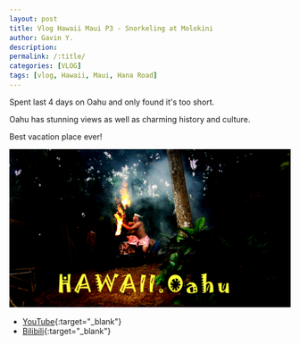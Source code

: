 ```yaml
---
layout: post
title: Vlog Hawaii Maui P3 - Snorkeling at Molokini
author: Gavin Y.
description:
permalink: /:title/
categories: [VLOG]
tags: [vlog, Hawaii, Maui, Hana Road]
---
```


Spent last 4 days on Oahu and only found it's too short.

Oahu has stunning views as well as charming history and culture.

Best vacation place ever!

![Create Query](/images/20210424-vlog-hawaii-p4-oahu/cover.jpg)

- [YouTube](https://youtu.be/zcuemUe-x2g){:target="_blank"}
- [Bilibili](https://www.bilibili.com/video/BV1Ah411m7Ps){:target="_blank"}
